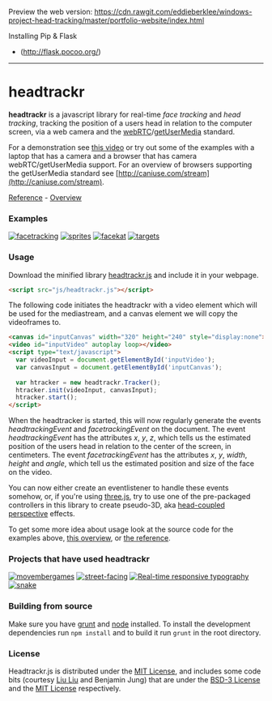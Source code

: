 Preview the web version: https://cdn.rawgit.com/eddieberklee/windows-project-head-tracking/master/portfolio-website/index.html


Installing Pip & Flask
- (http://flask.pocoo.org/)



----------------------------------------------------------------------------------------------------------------------------------------------------

headtrackr
==========

**headtrackr** is a javascript library for real-time *face tracking* and *head tracking*, tracking the position of a users head in relation to the computer screen, via a web camera and the [webRTC](http://www.webrtc.org/)/[getUserMedia](http://dev.w3.org/2011/webrtc/editor/getusermedia.html) standard.

For a demonstration see [this video](https://vimeo.com/44049736) or try out some of the examples with a laptop that has a camera and a browser that has camera webRTC/getUserMedia support. For an overview of browsers supporting the getUserMedia standard see [http://caniuse.com/stream](http://caniuse.com/stream).

[Reference](http://auduno.github.com/headtrackr/documentation/reference.html) - [Overview](http://auduno.tumblr.com/post/25125149521/head-tracking-with-webrtc)

### Examples ###

[![facetracking](http://auduno.github.com/headtrackr/examples/media/facetracking_thumbnail.png)](http://auduno.github.com/headtrackr/examples/facetracking.html)
[![sprites](http://auduno.github.com/headtrackr/examples/media/sprites_thumbnail.png)](http://auduno.github.com/headtrackr/examples/sprites_canvas.html)
[![facekat](http://auduno.github.com/headtrackr/examples/media/facekat_thumbnail.png)](http://www.shinydemos.com/facekat/)
[![targets](http://auduno.github.com/headtrackr/examples/media/targets_thumbnail.png)](http://auduno.github.com/headtrackr/examples/targets.html)

### Usage ###

Download the minified library [headtrackr.js](https://github.com/auduno/headtrackr/raw/master/headtrackr.js) and include it in your webpage.

```html
<script src="js/headtrackr.js"></script>
```

The following code initiates the headtrackr with a video element which will be used for the mediastream, and a canvas element we will copy the videoframes to.

```html
<canvas id="inputCanvas" width="320" height="240" style="display:none"></canvas>
<video id="inputVideo" autoplay loop></video>
<script type="text/javascript">
  var videoInput = document.getElementById('inputVideo');
  var canvasInput = document.getElementById('inputCanvas');
  
  var htracker = new headtrackr.Tracker();
  htracker.init(videoInput, canvasInput);
  htracker.start();
</script>
```

When the headtracker is started, this will now regularly generate the events *headtrackingEvent* and *facetrackingEvent* on the document. The event *headtrackingEvent* has the attributes *x*, *y*, *z*, which tells us the estimated position of the users head in relation to the center of the screen, in centimeters. The event *facetrackingEvent* has the attributes *x*, *y*, *width*, *height* and *angle*, which tell us the estimated position and size of the face on the video.

You can now either create an eventlistener to handle these events somehow, or, if you're using [three.js](https://github.com/mrdoob/three.js/), try to use one of the pre-packaged controllers in this library to create pseudo-3D, aka [head-coupled perspective](http://en.wikipedia.org/wiki/Head-coupled_perspective) effects.

To get some more idea about usage look at the source code for the examples above, [this overview](http://auduno.tumblr.com/post/25125149521/head-tracking-with-webrtc), or [the reference](http://auduno.github.com/headtrackr/documentation/reference.html).

### Projects that have used headtrackr ###

[![movembergames](http://auduno.github.com/headtrackr/examples/media/movembergames_thumbnail.png)](http://movembergames.com)
[![street-facing](http://auduno.github.com/headtrackr/examples/media/street-facing_thumbnail.jpg)](https://github.com/alexhancock/street-facing)
[![Real-time responsive typography](http://auduno.github.com/headtrackr/examples/media/responsive_text.png)](http://webdesign.maratz.com/lab/responsivetypography/realtime/)
[![snake](http://nicolas-beauvais.com/Snake/thumbs.png)](http://nicolas-beauvais.com/Snake/)

### Building from source ###

Make sure you have [grunt](http://gruntjs.com/) and [node](http://nodejs.org/download/) installed.
To install the development dependencies run ```npm install``` and to build it run ```grunt``` in the root directory.

### License ###

Headtrackr.js is distributed under the [MIT License](http://www.opensource.org/licenses/MIT), and includes some code bits (courtesy [Liu Liu](https://github.com/liuliu) and Benjamin Jung) that are under the [BSD-3 License](http://www.opensource.org/licenses/BSD-3-Clause) and the [MIT License](http://www.opensource.org/licenses/MIT) respectively.
